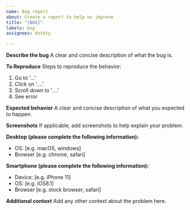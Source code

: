 ```yaml
---
name: Bug report
about: Create a report to help us improve
title: "[BUG]"
labels: bug
assignees: dnsbty

---
```


**Describe the bug**
A clear and concise description of what the bug is.

**To Reproduce**
Steps to reproduce the behavior:
1. Go to '...'
2. Click on '....'
3. Scroll down to '....'
4. See error

**Expected behavior**
A clear and concise description of what you expected to happen.

**Screenshots**
If applicable, add screenshots to help explain your problem.

**Desktop (please complete the following information):**
 - OS: [e.g. macOS, windows]
 - Browser [e.g. chrome, safari]

**Smartphone (please complete the following information):**
 - Device: [e.g. iPhone 11]
 - OS: [e.g. iOS8.1]
 - Browser [e.g. stock browser, safari]

**Additional context**
Add any other context about the problem here.

